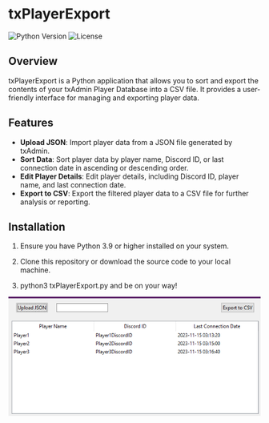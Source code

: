 # txPlayerExport 

![Python Version](https://img.shields.io/badge/python-3.9%2B-blue)
![License](https://img.shields.io/badge/license-MIT-green)

## Overview

txPlayerExport is a Python application that allows you to sort and export the contents of your txAdmin Player Database into a CSV file. It provides a user-friendly interface for managing and exporting player data.

## Features

- **Upload JSON**: Import player data from a JSON file generated by txAdmin.
- **Sort Data**: Sort player data by player name, Discord ID, or last connection date in ascending or descending order.
- **Edit Player Details**: Edit player details, including Discord ID, player name, and last connection date.
- **Export to CSV**: Export the filtered player data to a CSV file for further analysis or reporting.

## Installation

1. Ensure you have Python 3.9 or higher installed on your system.

2. Clone this repository or download the source code to your local machine.

3. python3 txPlayerExport.py and be on your way!

![Alt text](image.png)